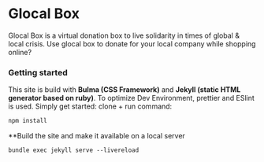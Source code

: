 # Glocal Box

Glocal Box is a virtual donation box to live solidarity in times of global & local crisis.
Use glocal box to donate for your local company while shopping online?


### Getting started
This site is build with **Bulma (CSS Framework)** and **Jekyll (static HTML generator based on ruby)**. To optimize Dev Environment, prettier and ESlint is used. Simply get started: clone + run command:
```sh
npm install
```

**Build the site and make it available on a local server
```
bundle exec jekyll serve --livereload
```
